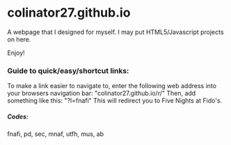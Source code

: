 # colinator27.github.io
A webpage that I designed for myself. I may put HTML5/Javascript projects on here.

Enjoy!

### Guide to quick/easy/shortcut links:

To make a link easier to navigate to, enter the following web address into your browsers navigation bar:
"colinator27.github.io/r/" Then, add something like this: "?l=fnafi" This will redirect you to Five Nights at Fido's.

##### Codes:

fnafi, pd, sec, mnaf, utfh, mus, ab
